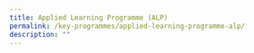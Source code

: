 ```yaml
---
title: Applied Learning Programme (ALP)
permalink: /key-programmes/applied-learning-programme-alp/
description: ""
---
```

